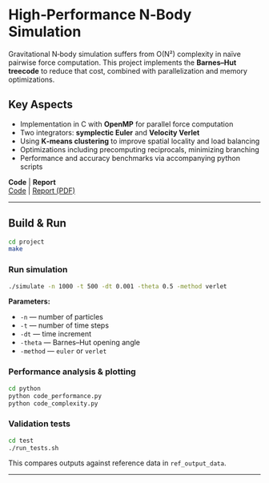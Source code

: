 # High‑Performance N‑Body Simulation

Gravitational N‑body simulation suffers from O(N²) complexity in naïve pairwise force computation. 
This project implements the **Barnes–Hut treecode** to reduce that cost, combined with parallelization and memory optimizations.

## Key Aspects
- Implementation in C with **OpenMP** for parallel force computation  
- Two integrators: **symplectic Euler** and **Velocity Verlet**  
- Using **K‑means clustering** to improve spatial locality and load balancing  
- Optimizations including precomputing reciprocals, minimizing branching  
- Performance and accuracy benchmarks via accompanying python scripts

**Code** | **Report**  
[Code](https://github.com/sylvia-ymlin/HPP_Project/tree/main/project) | [Report (PDF)](https://github.com/sylvia-ymlin/HPP_Project/blob/main/project/report.pdf)

---

## Build & Run

```bash
cd project
make
```

### Run simulation

```bash
./simulate -n 1000 -t 500 -dt 0.001 -theta 0.5 -method verlet
```

**Parameters:**  
- `-n` — number of particles  
- `-t` — number of time steps  
- `-dt` — time increment  
- `-theta` — Barnes–Hut opening angle  
- `-method` — `euler` or `verlet`  

### Performance analysis & plotting

```bash
cd python
python code_performance.py
python code_complexity.py
```

### Validation tests

```bash
cd test
./run_tests.sh
```

This compares outputs against reference data in `ref_output_data`.

---
